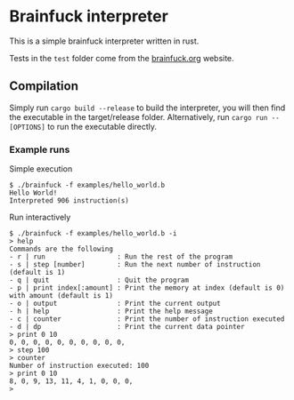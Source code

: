 # Brainfuck interpreter
This is a simple brainfuck interpreter written in rust.

Tests in the `test` folder come from the [brainfuck.org](http://www.brainfuck.org/) website.

## Compilation
Simply run `cargo build --release` to build the interpreter, you will then find the executable in the target/release folder.
Alternatively, run `cargo run -- [OPTIONS]` to run the executable directly.

### Example runs

Simple execution
```
$ ./brainfuck -f examples/hello_world.b
Hello World!
Interpreted 906 instruction(s)
```

Run interactively
```
$ ./brainfuck -f examples/hello_world.b -i
> help
Commands are the following
- r | run                  : Run the rest of the program
- s | step [number]        : Run the next number of instruction (default is 1)
- q | quit                 : Quit the program
- p | print index[:amount] : Print the memory at index (default is 0) with amount (default is 1)
- o | output               : Print the current output
- h | help                 : Print the help message
- c | counter              : Print the number of instruction executed
- d | dp                   : Print the current data pointer
> print 0 10
0, 0, 0, 0, 0, 0, 0, 0, 0, 0,
> step 100
> counter
Number of instruction executed: 100
> print 0 10
8, 0, 9, 13, 11, 4, 1, 0, 0, 0,
> 
```
